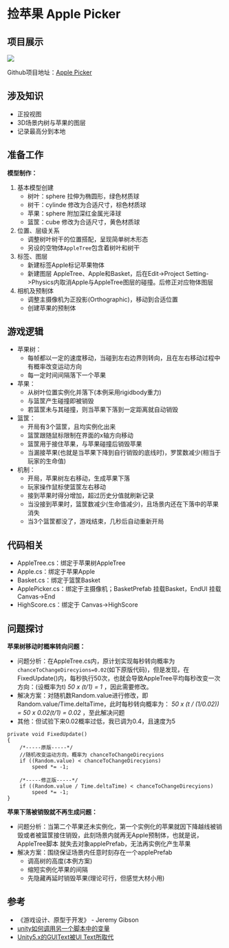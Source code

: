 # 捡苹果 Apple Picker

## 项目展示
![](https://img2018.cnblogs.com/blog/1688704/201906/1688704-20190607131214137-1515753363.gif)

Github项目地址：[Apple Picker](https://github.com/SouthBegonia/UnityWorld/tree/master/ApplePicker)

## 涉及知识

- 正投视图
- 3D场景内树与苹果的图层
- 记录最高分到本地

## 准备工作

**模型制作：**
1. 基本模型创建
	- 树叶：sphere 拉伸为椭圆形，绿色材质球
	- 树干：cylinde 修改为合适尺寸，棕色材质球
	- 苹果：sphere 附加深红金属光泽球
	- 篮筐：cube 修改为合适尺寸，黄色材质球
2. 位置、层级关系
	- 调整树叶树干的位置搭配，呈现简单树木形态
	- 另设的空物体`AppleTree`包含着树叶和树干
3. 标签、图层
	- 新建标签Apple标记苹果物体
	- 新建图层 AppleTree、Apple和Basket，后在Edit->Project Setting->Physics内取消Apple与AppleTree图层的碰撞。后修正对应物体图层
4. 相机及预制体
	- 调整主摄像机为正投影(Orthographic)，移动到合适位置
	- 创建苹果的预制体

## 游戏逻辑

- 苹果树：
	- 每帧都以一定的速度移动，当碰到左右边界则转向，且在左右移动过程中有概率改变运动方向
	- 每一定时间间隔落下一个苹果
- 苹果：
	- 从树叶位置实例化并落下(本例采用rigidbody重力)
	- 与篮筐产生碰撞即被销毁
	- 若篮筐未与其碰撞，则当苹果下落到一定距离就自动销毁
- 篮筐：
	- 开局有3个篮筐，且均实例化出来
	- 篮筐跟随鼠标限制在界面的x轴方向移动
	- 篮筐用于接住苹果，与苹果碰撞后销毁苹果
	- 当漏接苹果(也就是当苹果下降到自行销毁的底线时)，罗筐数减少(相当于玩家的生命值)
- 机制：
	- 开局，苹果树左右移动，生成苹果下落
	- 玩家操作鼠标使篮筐左右移动
	- 接到苹果时得分增加，超过历史分值就刷新记录
	- 当没接到苹果时，篮筐数减少(生命值减少)，且场景内还在下落中的苹果消失
	- 当3个篮筐都没了，游戏结束，几秒后自动重新开局

## 代码相关

- AppleTree.cs：绑定于苹果树AppleTree
- Apple.cs：绑定于苹果Apple
- Basket.cs：绑定于篮筐Basket
- ApplePicker.cs：绑定于主摄像机；BasketPrefab 挂载Basket，EndUI 挂载Canvas->End
- HighScore.cs：绑定于 Canvas->HighScore

## 问题探讨

**苹果树移动时概率转向问题：**
- 问题分析：在AppleTree.cs内，原计划实现每秒转向概率为`chanceToChangeDirecyions=0.02`(如下原版代码)，但是发现，在FixedUpdate()内，每秒执行50次，也就会导致AppleTree平均每秒改变一次方向：(设概率为t) *50 x (t/1) = 1* ，因此需要修改。
- 解决方案：对随机数Random.value进行修改，即 Random.value/Time.deltaTime，此时每秒转向概率为： *50 x (t / (1/0.02)) = 50 x 0.02(t/1) = 0.02* ，至此解决问题
- 其他：但试验下来0.02概率过低，我已调为0.4，且速度为5
```
private void FixedUpdate()
{
	/*-----原版-----*/
    //随机改变运动方向，概率为 chanceToChangeDirecyions
    if ((Random.value) < chanceToChangeDirecyions)
        speed *= -1;

	/*-----修正版-----*/
    if ((Random.value / Time.deltaTime) < chanceToChangeDirecyions)
        speed *= -1;
}
```

**苹果下落被销毁就不再生成问题：**
- 问题分析：当第二个苹果还未实例化，第一个实例化的苹果就因下降越线被销毁或者被篮筐接住销毁，此刻场景内就再无Apple预制体，也就是说，AppleTree脚本 就失去对象applePrefab，无法再实例化产生苹果
- 解决方案：围绕保证场景内任意时刻存在一个applePrefab
	- 调高树的高度(本例方案)
	- 缩短实例化苹果的间隔
	- 先隐藏再延时销毁苹果(理论可行，但感觉大材小用)



## 参考

- 《游戏设计、原型于开发》 - Jeremy Gibson
- [unity如何调用另一个脚本中的变量](https://blog.csdn.net/liumou111/article/details/46754051)
- [Unity5.x的GUIText被UI Text所取代](https://blog.csdn.net/u014800094/article/details/52329809)